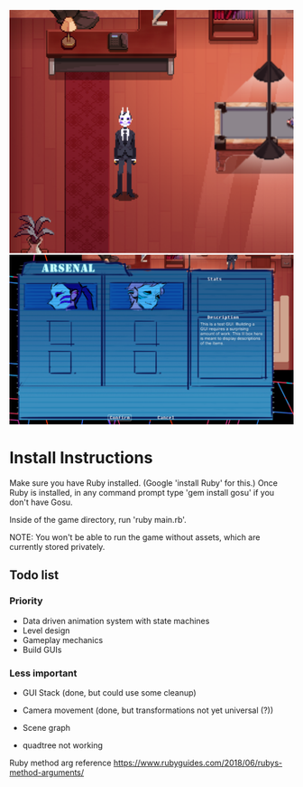 ![Preview](/preview.PNG) ![Preview2](/preview2.png)

# Install Instructions

Make sure you have Ruby installed. (Google 'install Ruby' for this.) Once Ruby is installed, in any command prompt type 'gem install gosu' if you don't have Gosu.

Inside of the game directory, run 'ruby main.rb'.

NOTE: You won't be able to run the game without assets, which are currently stored privately.

## Todo list

### Priority

* Data driven animation system with state machines
* Level design
* Gameplay mechanics
* Build GUIs

### Less important

* GUI Stack (done, but could use some cleanup)
* Camera movement (done, but transformations not yet universal (?))
* Scene graph

* quadtree not working

Ruby method arg reference https://www.rubyguides.com/2018/06/rubys-method-arguments/
